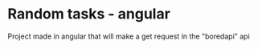 # Random tasks - angular

Project made in angular that will make a get request in the "boredapi" api
